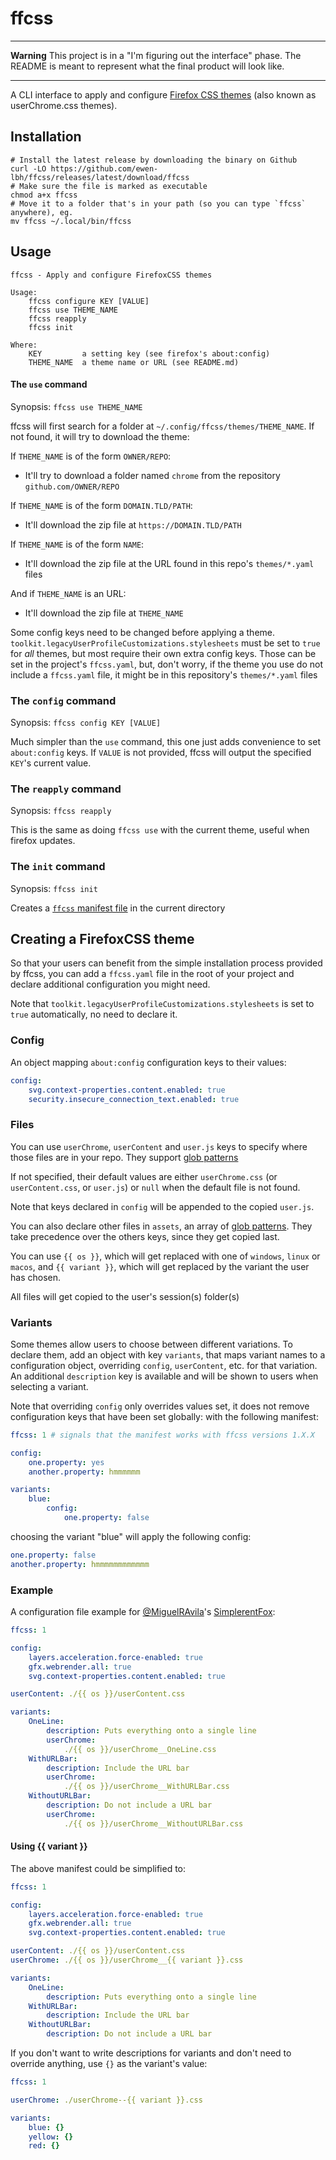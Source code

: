 # ffcss

---

**Warning** This project is in a "I'm figuring out the interface" phase. The README is meant to represent what the final product will look like.

---

A CLI interface to apply and configure [Firefox CSS themes](https://reddit.com/r/FirefoxCSS) (also known as userChrome.css themes).

## Installation

```shell
# Install the latest release by downloading the binary on Github
curl -LO https://github.com/ewen-lbh/ffcss/releases/latest/download/ffcss
# Make sure the file is marked as executable
chmod a+x ffcss
# Move it to a folder that's in your path (so you can type `ffcss` anywhere), eg.
mv ffcss ~/.local/bin/ffcss
```

## Usage

```docopt
ffcss - Apply and configure FirefoxCSS themes

Usage:
    ffcss configure KEY [VALUE]
    ffcss use THEME_NAME
    ffcss reapply
    ffcss init 

Where:
    KEY         a setting key (see firefox's about:config)
    THEME_NAME  a theme name or URL (see README.md)
```

#### The `use` command

Synopsis: `ffcss use THEME_NAME`

ffcss will first search for a folder at `~/.config/ffcss/themes/THEME_NAME`. If not found, it will try to download the theme:

If `THEME_NAME` is of the form `OWNER/REPO`:

- It'll try to download a folder named `chrome` from the repository `github.com/OWNER/REPO`

If `THEME_NAME` is of the form `DOMAIN.TLD/PATH`:

- It'll download the zip file at `https://DOMAIN.TLD/PATH`
  
If `THEME_NAME` is of the form `NAME`:

- It'll download the zip file at the URL found in this repo's `themes/*.yaml`  files

And if `THEME_NAME` is an URL:

- It'll download the zip file at `THEME_NAME`

Some config keys need to be changed before applying a theme. `toolkit.legacyUserProfileCustomizations.stylesheets` must be set to `true` for _all_ themes, but most require their own extra config keys. Those can be set in the project's `ffcss.yaml`, but, don't worry, if the theme you use do not include a `ffcss.yaml` file, it might be in this repository's `themes/*.yaml` files

### The `config` command

Synopsis: `ffcss config KEY [VALUE]`

Much simpler than the `use` command, this one just adds convenience to set `about:config` keys. If `VALUE` is not provided, ffcss will output the specified `KEY`'s current value.

### The `reapply` command

Synopsis: `ffcss reapply`

This is the same as doing `ffcss use` with the current theme, useful when firefox updates.

### The `init` command

Synopsis: `ffcss init`

Creates a [`ffcss` manifest file](#creating-a-firefoxcss-theme) in the current directory

## Creating a FirefoxCSS theme

So that your users can benefit from the simple installation process provided by ffcss, you can add a `ffcss.yaml` file in the root of your project and declare additional configuration you might need. 

Note that `toolkit.legacyUserProfileCustomizations.stylesheets` is set to `true` automatically, no need to declare it.

### Config

An object mapping `about:config` configuration keys to their values:

```yaml
config:
    svg.context-properties.content.enabled: true
    security.insecure_connection_text.enabled: true
```

### Files

You can use `userChrome`, `userContent` and `user.js` keys to specify where those files are in your repo. They support [glob patterns][globster]

If not specified, their default values are either `userChrome.css` (or `userContent.css`, or `user.js`) or `null` when the default file is not found.

Note that keys declared in `config` will be appended to the copied `user.js`.

You can also declare other files in `assets`, an array of [glob patterns][globster]. They take precedence over the others keys, since they get copied last.

You can use `{{ os }}`, which will get replaced with one of `windows`, `linux` or `macos`, and `{{ variant }}`, which will get replaced by the variant the user has chosen.

All files will get copied to the user's session(s) folder(s)

### Variants

Some themes allow users to choose between different variations. To declare them, add an object with key `variants`, that maps variant names to a configuration object, overriding `config`, `userContent`, etc. for that variation. An additional `description` key is available and will be shown to users when selecting a variant.

Note that overriding `config` only overrides values set, it does not remove configuration keys that have been set globally: with the following manifest:

```yaml
ffcss: 1 # signals that the manifest works with ffcss versions 1.X.X

config:
    one.property: yes
    another.property: hmmmmmm

variants:
    blue:
        config:
            one.property: false
```

choosing the variant "blue" will apply the following config:

```yaml
one.property: false
another.property: hmmmmmmmmmmmm
```

### Example

A configuration file example for [@MiguelRAvila](https://github.com/MiguelRAvila)'s [SimplerentFox](https://github.com/MiguelRAvila/SimplerentFox):

```yaml
ffcss: 1

config:
    layers.acceleration.force-enabled: true
    gfx.webrender.all: true
    svg.context-properties.content.enabled: true

userContent: ./{{ os }}/userContent.css

variants:
    OneLine:
        description: Puts everything onto a single line
        userChrome:
            ./{{ os }}/userChrome__OneLine.css
    WithURLBar:
        description: Include the URL bar
        userChrome:
            ./{{ os }}/userChrome__WithURLBar.css
    WithoutURLBar:
        description: Do not include a URL bar
        userChrome:
            ./{{ os }}/userChrome__WithoutURLBar.css
```

#### Using {{ variant }}

The above manifest could be simplified to:


```yaml
ffcss: 1

config:
    layers.acceleration.force-enabled: true
    gfx.webrender.all: true
    svg.context-properties.content.enabled: true

userContent: ./{{ os }}/userContent.css
userChrome: ./{{ os }}/userChrome__{{ variant }}.css

variants:
    OneLine:
        description: Puts everything onto a single line
    WithURLBar:
        description: Include the URL bar
    WithoutURLBar:
        description: Do not include a URL bar
```

If you don't want to write descriptions for variants and don't need to override anything, use `{}` as the variant's value:

```yaml
ffcss: 1

userChrome: ./userChrome--{{ variant }}.css

variants:
    blue: {}
    yellow: {}
    red: {}
```

[globster]: https://globster.xyz/

